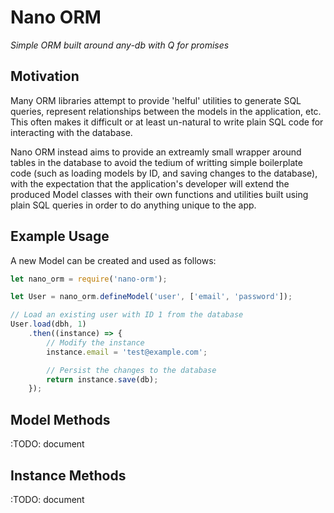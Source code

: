 # Nano ORM

_Simple ORM built around any-db with Q for promises_

## Motivation

Many ORM libraries attempt to provide 'helful' utilities to generate SQL queries, represent relationships between the models in the application, etc. This often makes it difficult or at least un-natural to write plain SQL code for interacting with the database.

Nano ORM instead aims to provide an extreamly small wrapper around tables in the database to avoid the tedium of writting simple boilerplate code (such as loading models by ID, and saving changes to the database), with the expectation that the application's developer will extend the produced Model classes with their own functions and utilities built using plain SQL queries in order to do anything unique to the app.

## Example Usage

A new Model can be created and used as follows:

```javascript
let nano_orm = require('nano-orm');

let User = nano_orm.defineModel('user', ['email', 'password']);

// Load an existing user with ID 1 from the database
User.load(dbh, 1)
	.then((instance) => {
		// Modify the instance
		instance.email = 'test@example.com';

		// Persist the changes to the database
		return instance.save(db);
	});
```

## Model Methods

:TODO: document

## Instance Methods

:TODO: document
